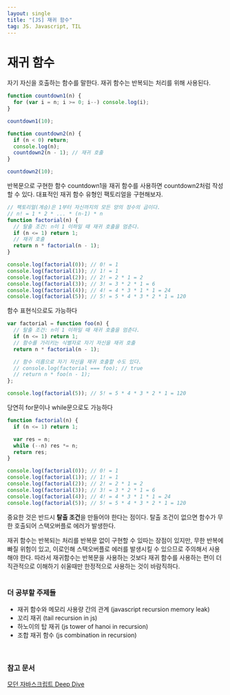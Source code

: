 ```yaml
---
layout: single
title: "[JS] 재귀 함수"
tag: JS. Javascript, TIL
---
```


# 재귀 함수

자기 자신을 호출하는 함수를 말한다. 재귀 함수는 반복되는 처리를 위해 사용된다. 

```js
function countdown1(n) {
  for (var i = n; i >= 0; i--) console.log(i);
}

countdown1(10);

function countdown2(n) {
  if (n < 0) return;
  console.log(n);
  countdown2(n - 1); // 재귀 호출
}

countdown2(10);
```

반복문으로 구현한 함수 countdown1을 재귀 함수를 사용하면 countdown2처럼 작성할 수 있다. 대표적인 재귀 함수 유형인 팩토리얼을 구현해보자.

```js
// 팩토리얼(계승)은 1부터 자신까지의 모든 양의 정수의 곱이다.
// n! = 1 * 2 * ... * (n-1) * n
function factorial(n) {
  // 탈출 조건: n이 1 이하일 때 재귀 호출을 멈춘다.
  if (n <= 1) return 1;
  // 재귀 호출
  return n * factorial(n - 1);
}

console.log(factorial(0)); // 0! = 1
console.log(factorial(1)); // 1! = 1
console.log(factorial(2)); // 2! = 2 * 1 = 2
console.log(factorial(3)); // 3! = 3 * 2 * 1 = 6
console.log(factorial(4)); // 4! = 4 * 3 * 1 * 1 = 24
console.log(factorial(5)); // 5! = 5 * 4 * 3 * 2 * 1 = 120
```

함수 표현식으로도 가능하다

```js
var factorial = function foo(n) {
  // 탈출 조건: n이 1 이하일 때 재귀 호출을 멈춘다.
  if (n <= 1) return 1;
  // 함수를 가리키는 식별자로 자기 자신을 재귀 호출
  return n * factorial(n - 1);

  // 함수 이름으로 자기 자신을 재귀 호출할 수도 있다.
  // console.log(factorial === foo); // true
  // return n * foo(n - 1);
};

console.log(factorial(5)); // 5! = 5 * 4 * 3 * 2 * 1 = 120
```

당연히 for문이나 while문으로도 가능하다

```js
function factorial(n) {
  if (n <= 1) return 1;

  var res = n;
  while (--n) res *= n;
  return res;
}

console.log(factorial(0)); // 0! = 1
console.log(factorial(1)); // 1! = 1
console.log(factorial(2)); // 2! = 2 * 1 = 2
console.log(factorial(3)); // 3! = 3 * 2 * 1 = 6
console.log(factorial(4)); // 4! = 4 * 3 * 1 * 1 = 24
console.log(factorial(5)); // 5! = 5 * 4 * 3 * 2 * 1 = 120
```

중요한 것은 반드시 **탈출 조건**을 만들어야 한다는 점이다. 탈출 조건이 없으면 함수가 무한 호출되어 스택오버플로 에러가 발생한다. <br>

재귀 함수는 반복되는 처리를 반복문 없이 구현할 수 있따는 장점이 있지만, 무한 반복에 빠질 위험이 있고, 이로인해 스택오버플로 에러를 발생시킬 수 있으므로 주의해서 사용해야 한다. 따라서 재귀함수는 반복문을 사용하는 것보다 재귀 함수를 사용하는 편이 더 직관적으로 이해하기 쉬울때만 한정적으로 사용하는 것이 바람직하다.
<br>
<br>

### 더 공부할 주제들
- 재귀 함수와 메모리 사용량 간의 관계 (javascript recursion memory leak)
- 꼬리 재귀 (tail recursion in js)
- 하노이의 탑 재귀 (js tower of hanoi in recursion)
- 조합 재귀 함수 (js combination in recursion)

<br>

### 참고 문서

[모던 자바스크립트 Deep Dive](http://www.kyobobook.co.kr/product/detailViewKor.laf?ejkGb=KOR&mallGb=KOR&barcode=9791158392239&orderClick=LEa&Kc=)
